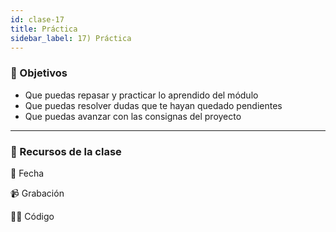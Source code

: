 ```yaml
---
id: clase-17
title: Práctica
sidebar_label: 17) Práctica
---
```


### 🏁 Objetivos

- Que puedas repasar y practicar lo aprendido del módulo
- Que puedas resolver dudas que te hayan quedado pendientes
- Que puedas avanzar con las consignas del proyecto

---

### 🚀 Recursos de la clase

📆 Fecha

📹 Grabación

👩‍💻 Código
